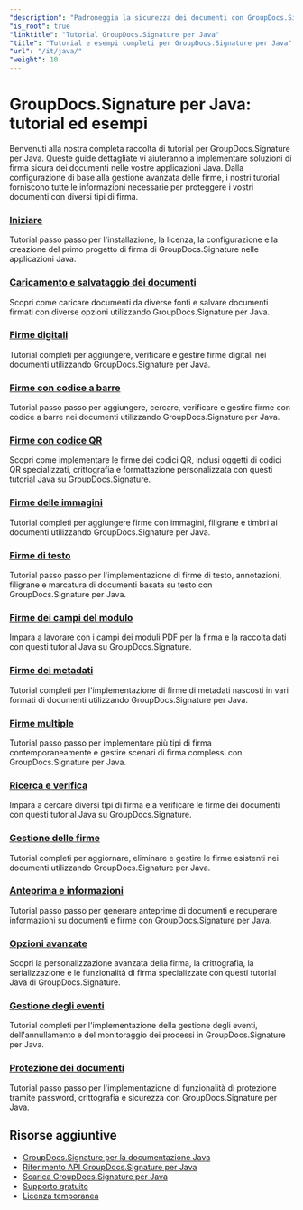 ```yaml
---
"description": "Padroneggia la sicurezza dei documenti con GroupDocs.Signature per Java&#58; tutorial completi per firmare, verificare, aggiornare, eliminare firme, estrarre metadati e gestire documenti in modo efficiente nelle applicazioni Java."
"is_root": true
"linktitle": "Tutorial GroupDocs.Signature per Java"
"title": "Tutorial e esempi completi per GroupDocs.Signature per Java"
"url": "/it/java/"
"weight": 10
---
```


# GroupDocs.Signature per Java: tutorial ed esempi

Benvenuti alla nostra completa raccolta di tutorial per GroupDocs.Signature per Java. Queste guide dettagliate vi aiuteranno a implementare soluzioni di firma sicura dei documenti nelle vostre applicazioni Java. Dalla configurazione di base alla gestione avanzata delle firme, i nostri tutorial forniscono tutte le informazioni necessarie per proteggere i vostri documenti con diversi tipi di firma.

### [Iniziare](./getting-started/)
Tutorial passo passo per l'installazione, la licenza, la configurazione e la creazione del primo progetto di firma di GroupDocs.Signature nelle applicazioni Java.

### [Caricamento e salvataggio dei documenti](./document-loading-saving/)
Scopri come caricare documenti da diverse fonti e salvare documenti firmati con diverse opzioni utilizzando GroupDocs.Signature per Java.

### [Firme digitali](./digital-signatures/)
Tutorial completi per aggiungere, verificare e gestire firme digitali nei documenti utilizzando GroupDocs.Signature per Java.

### [Firme con codice a barre](./barcode-signatures/)
Tutorial passo passo per aggiungere, cercare, verificare e gestire firme con codice a barre nei documenti utilizzando GroupDocs.Signature per Java.

### [Firme con codice QR](./qr-code-signatures/)
Scopri come implementare le firme dei codici QR, inclusi oggetti di codici QR specializzati, crittografia e formattazione personalizzata con questi tutorial Java su GroupDocs.Signature.

### [Firme delle immagini](./image-signatures/)
Tutorial completi per aggiungere firme con immagini, filigrane e timbri ai documenti utilizzando GroupDocs.Signature per Java.

### [Firme di testo](./text-signatures/)
Tutorial passo passo per l'implementazione di firme di testo, annotazioni, filigrane e marcatura di documenti basata su testo con GroupDocs.Signature per Java.

### [Firme dei campi del modulo](./form-field-signatures/)
Impara a lavorare con i campi dei moduli PDF per la firma e la raccolta dati con questi tutorial Java su GroupDocs.Signature.

### [Firme dei metadati](./metadata-signatures/)
Tutorial completi per l'implementazione di firme di metadati nascosti in vari formati di documenti utilizzando GroupDocs.Signature per Java.

### [Firme multiple](./multiple-signatures/)
Tutorial passo passo per implementare più tipi di firma contemporaneamente e gestire scenari di firma complessi con GroupDocs.Signature per Java.

### [Ricerca e verifica](./search-verification/)
Impara a cercare diversi tipi di firma e a verificare le firme dei documenti con questi tutorial Java su GroupDocs.Signature.

### [Gestione delle firme](./signature-management/)
Tutorial completi per aggiornare, eliminare e gestire le firme esistenti nei documenti utilizzando GroupDocs.Signature per Java.

### [Anteprima e informazioni](./preview-info/)
Tutorial passo passo per generare anteprime di documenti e recuperare informazioni su documenti e firme con GroupDocs.Signature per Java.

### [Opzioni avanzate](./advanced-options/)
Scopri la personalizzazione avanzata della firma, la crittografia, la serializzazione e le funzionalità di firma specializzate con questi tutorial Java di GroupDocs.Signature.

### [Gestione degli eventi](./event-handling/)
Tutorial completi per l'implementazione della gestione degli eventi, dell'annullamento e del monitoraggio dei processi in GroupDocs.Signature per Java.

### [Protezione dei documenti](./document-protection/)
Tutorial passo passo per l'implementazione di funzionalità di protezione tramite password, crittografia e sicurezza con GroupDocs.Signature per Java.

## Risorse aggiuntive

- [GroupDocs.Signature per la documentazione Java](https://docs.groupdocs.com./)
- [Riferimento API GroupDocs.Signature per Java](https://reference.groupdocs.com./)
- [Scarica GroupDocs.Signature per Java](https://releases.groupdocs.com./)
- [Supporto gratuito](https://forum.groupdocs.com/)
- [Licenza temporanea](https://purchase.groupdocs.com/temporary-license/)